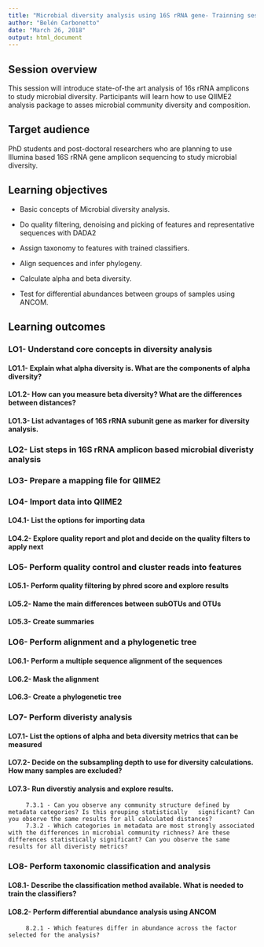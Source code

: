 ```yaml
---
title: "Microbial diversity analysis using 16S rRNA gene- Trainning session with QIIME2"
author: "Belén Carbonetto"
date: "March 26, 2018"
output: html_document
---
```

## Session overview

This session will introduce state-of-the art analysis of 16s rRNA amplicons to study microbial diversity. Participants will learn how to use QIIME2 analysis package to asses microbial community diversity and composition.

## Target audience

PhD students and post-doctoral researchers who are planning to use Illumina based 16S rRNA gene amplicon sequencing to study microbial diversity.

## Learning objectives

  * Basic concepts of Microbial diversity analysis.

  * Do quality filtering, denoising and picking of features and representative sequences with DADA2

  * Assign taxonomy to features with trained classifiers.

  * Align sequences and infer phylogeny.

  * Calculate alpha and beta diversity.

  * Test for differential abundances between groups of samples using ANCOM.

## Learning outcomes

### LO1- Understand core concepts in diversity analysis
 
####     LO1.1- Explain what alpha diversity is. What are the components of alpha diversity?
   
####     LO1.2- How can you measure beta diversity? What are the differences between distances?
 
####     LO1.3- List advantages of 16S rRNA subunit gene as marker for diversity analysis.
 
### LO2- List steps in 16S rRNA amplicon based microbial diveristy analysis

### LO3- Prepare a mapping file for QIIME2

### LO4- Import data into QIIME2

####     LO4.1- List the options for importing data

####     LO4.2- Explore quality report and plot and decide on the quality filters to apply next

### LO5- Perform quality control and cluster reads into features

####     LO5.1- Perform quality filtering by phred score and explore results

####     LO5.2- Name the main differences between subOTUs and OTUs

####     LO5.3- Create summaries
 
### LO6- Perform alignment and a phylogenetic tree

####     LO6.1- Perform a multiple sequence alignment of the sequences

####     LO6.2- Mask the alignment

####     LO6.3- Create a phylogenetic tree
 
### LO7- Perform diveristy analysis

####     LO7.1- List the options of alpha and beta diversity metrics that can be measured

####     LO7.2- Decide on the subsampling depth to use for diversity calculations. How many samples are excluded?

####     LO7.3- Run diverstiy analysis and explore results. 
         7.3.1 - Can you observe any community structure defined by metadata categories? Is this grouping statistically   significant? Can you observe the same results for all calculated distances?
         7.3.2 - Which categories in metadata are most strongly associated with the differences in microbial community richness? Are these differences statistically significant? Can you observe the same results for all diveristy metrics?
          
### LO8- Perform taxonomic classification and analysis

####     LO8.1- Describe the classification method available. What is needed to train the classifiers?

####     LO8.2- Perform differential abundance analysis using ANCOM
         8.2.1 - Which features differ in abundance across the factor selected for the analysis?
